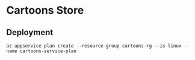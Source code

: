 # Cartoons Store


## Deployment

```
az appservice plan create --resource-group cartoons-rg --is-linux --name cartoons-service-plan
```